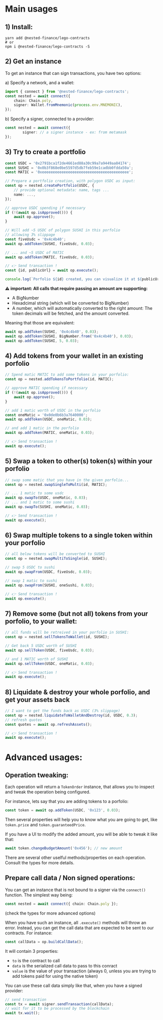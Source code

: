 # Main usages

## 1) Install:

```
yarn add @nested-finance/lego-contracts
# or
npm i @nested-finance/lego-contracts -S
```

## 2) Get an instance

To get an instance that can sign transactions, you have two options:

a) Specify a network, and a wallet:

```typescript
import { connect } from '@nested-finance/lego-contracts';
const nested = await connect({
    chain: Chain.poly,
    signer: Wallet.fromMnemonic(process.env.MNEMONIC),
});
```

b) Specify a signer, connected to a provider:

```typescript
const nested = await connect({
        signer: // a signer instance - ex: from metamask
});
```

## 3) Try to create a portfolio

```typescript
const USDC = '0x2791bca1f2de4661ed88a30c99a7a9449aa84174';
const SUSHI = '0x0b3f868e0be5597d5db7feb59e1cadbb0fdda50a';
const MATIC = '0xeeeeeeeeeeeeeeeeeeeeeeeeeeeeeeeeeeeeeeee';

// Prepare a portfolio creation, with polygon USDC as input:
const op = nested.createPortfolio(USDC, {
    // provide optional metadata: name, tags ...
    name: ...,
});

// approve USDC spending if necessary
if (!(await op.isApproved())) {
    await op.approve();
}

// Will add ~5 USDC of polygon SUSHI in this porfolio
// allowing 3% slippage
const fiveUsdc = '0x4c4b40';
await op.addToken(SUSHI, fiveUsdc, 0.03);

// ... and ~5 USDC of MATIC
await op.addToken(MATIC, fiveUsdc, 0.03);

// 👉 Send transaction !
const {id, publicUrl} = await op.execute();

console.log(`Porfolio ${id} created, you can visualize it at ${publicUrl}`);
```

**⚠️ important: All calls that require passing an amount are supporting:**

-   A BigNumber
-   Hexadcimal string (which will be converted to BigNumber)
-   A number, which will automatically converted to the right amount: The token decimals will be fetched, and the amount converted.

Meaning that those are equivalent:

```typescript
await op.addToken(SUSHI, '0x4c4b40', 0.03);
await op.addToken(SUSHI, BigNumber.from('0x4c4b40'), 0.03);
await op.addToken(SUSHI, 5, 0.03);
```

## 4) Add tokens from your wallet in an existing porfolio

```typescript
// Spend matic MATIC to add some tokens in your porfolio:
const op = nested.addTokensToPortfolio(id, MATIC);

// approve MATIC spending if necessary
if (!(await op.isApproved())) {
    await op.approve();
}

// add 1 matic worth of USDC in the porfolio
const oneMatic = '0x0de0b6b3a7640000';
await op.addToken(USDC, oneMatic, 0.03);

// and add 1 matic in the porfolio
await op.addToken(MATIC, oneMatic, 0.03);

// 👉 Send transaction !
await op.execute();
```

## 5) Swap a token to other(s) token(s) within your porfolio

```typescript
// swap some matic that you have in the given porfolio...
const op = nested.swapSingleToMulti(id, MATIC);

// ... 1 matic to some usdc
await op.swapTo(USDC, oneMatic, 0.03);
// ... and 1 matic to some sushi
await op.swapTo(SUSHI, oneMatic, 0.03);

// 👉 Send transaction !
await op.execute();
```

## 6) Swap multiple tokens to a single token within your porfolio

```typescript
// all below tokens will be converted to SUSHI
const op = nested.swapMultiToSingle(id, SUSHI);

// swap 5 USDC to sushi
await op.swapFrom(USDC, fiveUsdc, 0.03);

// swap 1 matic to sushi
await op.swapFrom(SUSHI, oneSushi, 0.03);

// 👉 Send transaction !
await op.execute();
```

## 7) Remove some (but not all) tokens from your porfolio, to your wallet:

```typescript
// all funds will be retreived in your porfolio in SUSHI:
const op = nested.sellTokensToWallet(id, SUSHI);

// Get back 5 USDC worth of SUSHI
await op.sellToken(USDC, fiveUsdc, 0.03);

// and 1 MATIC worth of SUSHI
await op.sellToken(USDC, oneMatic, 0.03);

// 👉 Send transaction !
await op.execute();
```

## 8) Liquidate & destroy your whole porfolio, and get your assets back

```typescript
// I want to get the funds back as USDC (3% slippage)
const op = nested.liquidateToWalletAndDestroy(id, USDC, 0.3);
// refresh quotes
const quotes = await op.refreshAssets();

// 👉 Send transaction !
await op.execute();
```

# Advanced usages:

## Operation tweaking:

Each operation will return a `TokenOrder` instance, that allows you to inspect and tweak the operation being configured.

For instance, lets say that you are adding tokens to a porfolio:

```typescript
const token = await op.addToken(USDC, '0x123', 0.03);
```

Then several properties will help you to know what you are going to get, like `token.price` and `token.guaranteedPrice`.

If you have a UI to modify the added amount, you will be able to tweak it like that:

```typescript
await token.changeBudgetAmount('0x456'); // new amount
```

There are several other uselful methods/properties on each operation. Consult the types for more details.

## Prepare call data / Non signed operations:

You can get an instance that is not bound to a signer via the `connect()` function. The simplest way being:

```typescript
const nested = await connect({ chain: Chain.poly });
```

(check the types for more advanced options)

When you have such an instance, all `.execute()` methods will throw an error. Instead, you can get the call data that are expected to be sent to our contracts. For instance:

```typescript
const callData = op.buildCallData();
```

It will contain 3 properties:

-   `to` is the contract to call
-   `data` is the serialized call data to pass to this conract
-   `value` is the value of your transaction (always 0, unless you are trying to add tokens paid for using the native token)

You can use these call data simply like that, when you have a signed provider:

```typescript
// send transaction
const tx = await signer.sendTransaction(callData);
// wait for it to be processed by the blockchain
await tx.wait();
```
